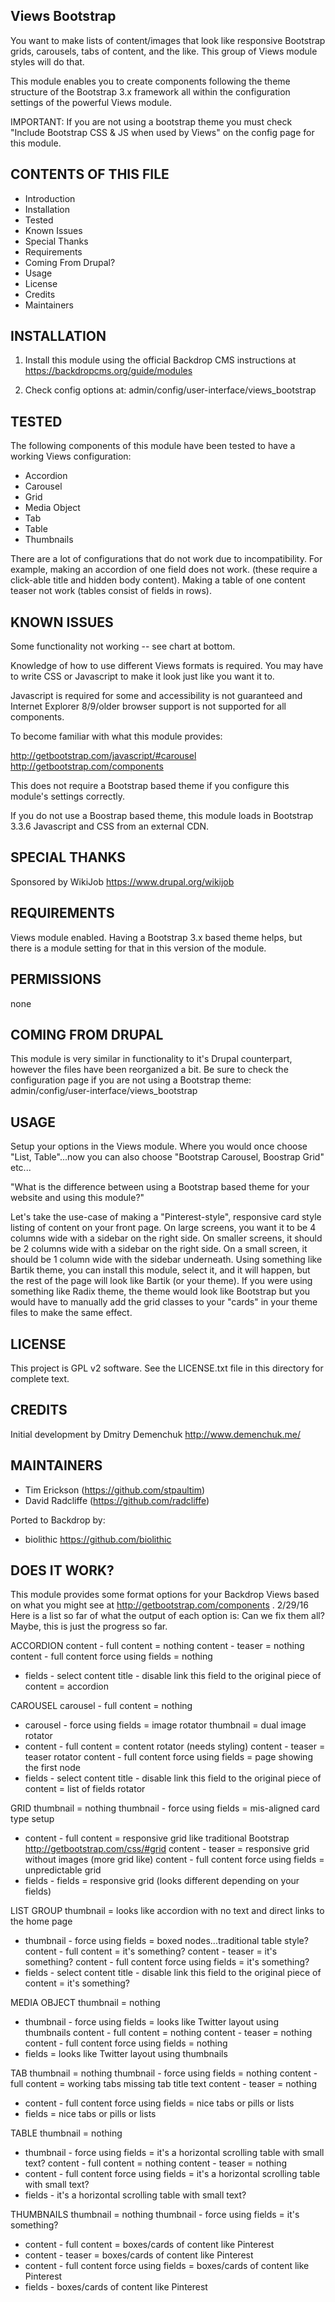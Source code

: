 Views Bootstrap
---------------------

You want to make lists of content/images that look like responsive Bootstrap grids, carousels, tabs of content, and the like.  This group of Views module styles will do that.

This module enables you to create components following the theme structure of the Bootstrap 3.x framework all within the configuration settings of the powerful Views module.

IMPORTANT: If you are not using a bootstrap theme you must check "Include Bootstrap CSS & JS when used by Views" on the config page for this module. 

CONTENTS OF THIS FILE
---------------------

 - Introduction
 - Installation
 - Tested
 - Known Issues
 - Special Thanks
 - Requirements
 - Coming From Drupal?
 - Usage
 - License
 - Credits
 - Maintainers
 
 INSTALLATION
------------

1) Install this module using the official Backdrop CMS instructions at https://backdropcms.org/guide/modules

2) Check config options at: admin/config/user-interface/views_bootstrap

TESTED
-----

The following components of this module have been tested to have a working Views configuration:
- Accordion
- Carousel
- Grid
- Media Object
- Tab
- Table
- Thumbnails

There are a lot of configurations that do not work due to incompatibility.  For example, making an accordion of one field does not work. (these require a click-able title and hidden body content).  Making a table of one content teaser not work (tables consist of fields in rows).

KNOWN ISSUES
---------------------

Some functionality not working -- see chart at bottom.

Knowledge of how to use different Views formats is required.  You may have to write CSS or Javascript to make it look just like you want it to.

Javascript is required for some and accessibility is not guaranteed and Internet Explorer 8/9/older browser support is not supported for all components.

To become familiar with what this module provides:

<http://getbootstrap.com/javascript/#carousel>  <http://getbootstrap.com/components>

This does not require a Bootstrap based theme if you configure this module's settings correctly.

If you do not use a Boostrap based theme, this module loads in Bootstrap 3.3.6 Javascript and CSS from an external CDN.

SPECIAL THANKS
--------------

Sponsored by WikiJob <https://www.drupal.org/wikijob>

REQUIREMENTS
------------

Views module enabled.  Having a Bootstrap 3.x based theme helps, but there is a module setting for that in this version of the module.

PERMISSIONS
------------

none

COMING FROM DRUPAL
------------------

This module is very similar in functionality to it's Drupal counterpart, however the files have been reorganized a bit. Be sure to check the configuration page if you are not using a Bootstrap theme: admin/config/user-interface/views_bootstrap

USAGE
-----

Setup your options in the Views module.  Where you would once choose "List, Table"...now you can also choose "Bootstrap Carousel, Boostrap Grid" etc...

"What is the difference between using a Bootstrap based theme for your website and using this module?"

Let's take the use-case of making a "Pinterest-style", responsive card style listing of content on your front page.  On large screens, you want it to be 4 columns wide with a sidebar on the right side.  On smaller screens, it should be 2 columns wide with a sidebar on the right side.  On a small screen, it should be 1 column wide with the sidebar underneath.  Using something like Bartik theme, you can install this module, select it, and it will happen, but the rest of the page will look like Bartik (or your theme).  If you were using something like Radix theme, the theme would look like Bootstrap but you would have to manually add the grid classes to your "cards" in your theme files to make the same effect.

LICENSE
-------

This project is GPL v2 software. See the LICENSE.txt file in this directory for complete text.

CREDITS
-----------

Initial development by Dmitry Demenchuk <http://www.demenchuk.me/>

MAINTAINERS
-----------

- Tim Erickson (https://github.com/stpaultim)
- David Radcliffe (https://github.com/radcliffe)

Ported to Backdrop by:

- biolithic <https://github.com/biolithic>

DOES IT WORK?
-----------

This module provides some format options for your Backdrop Views based on what you might see at <http://getbootstrap.com/components> .
2/29/16 Here is a list so far of what the output of each option is:
Can we fix them all?  Maybe, this is just the progress so far.

ACCORDION
content - full content = nothing
content - teaser = nothing
content - full content force using fields = nothing
- fields - select content title - disable link this field to the original piece of content = accordion

CAROUSEL
carousel - full content = nothing
- carousel - force using fields = image rotator
thumbnail = dual image rotator
- content - full content = content rotator (needs styling)
content - teaser = teaser rotator
content - full content force using fields = page showing the first node
- fields - select content title - disable link this field to the original piece of content = list of fields rotator

GRID
thumbnail = nothing
thumbnail - force using fields = mis-aligned card type setup
- content - full content = responsive grid like traditional Bootstrap http://getbootstrap.com/css/#grid
content - teaser = responsive grid without images (more grid like)
content - full content force using fields = unpredictable grid
- fields - fields = responsive grid (looks different depending on your fields)

LIST GROUP
thumbnail = looks like accordion with no text and direct links to the home page
- thumbnail - force using fields = boxed nodes...traditional table style?
content - full content = it's something?
content - teaser = it's something?
content - full content force using fields = it's something?
- fields - select content title - disable link this field to the original piece of content = it's something?

MEDIA OBJECT
thumbnail = nothing
- thumbnail - force using fields = looks like Twitter layout using thumbnails
content - full content = nothing
content - teaser = nothing
content - full content force using fields = nothing
- fields = looks like Twitter layout using thumbnails

TAB
thumbnail = nothing
thumbnail - force using fields = nothing
content - full content = working tabs missing tab title text
content - teaser = nothing
- content - full content force using fields = nice tabs or pills or lists
- fields = nice tabs or pills or lists

TABLE
thumbnail = nothing
- thumbnail - force using fields = it's a horizontal scrolling table with small text?
content - full content = nothing
content - teaser = nothing
- content - full content force using fields = it's a horizontal scrolling table with small text?
- fields - it's a horizontal scrolling table with small text?

THUMBNAILS
thumbnail = nothing
thumbnail - force using fields = it's something?
- content - full content = boxes/cards of content like Pinterest
- content - teaser = boxes/cards of content like Pinterest
- content - full content force using fields = boxes/cards of content like Pinterest
- fields - boxes/cards of content like Pinterest
